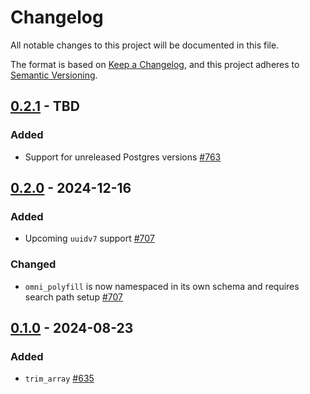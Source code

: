 # Changelog

All notable changes to this project will be documented in this file.

The format is based on [Keep a Changelog](https://keepachangelog.com/en/1.0.0/), and this project adheres
to [Semantic Versioning](https://semver.org/spec/v2.0.0.html).

## [0.2.1] - TBD

### Added

* Support for unreleased Postgres versions [#763](https://github.com/omnigres/omnigres/pull/763)

## [0.2.0] - 2024-12-16

### Added

* Upcoming `uuidv7` support [#707](https://github.com/omnigres/omnigres/pull/707)

### Changed

* `omni_polyfill` is now namespaced in its own schema and requires search path
  setup [#707](https://github.com/omnigres/omnigres/pull/707)

## [0.1.0] - 2024-08-23

### Added

* `trim_array` [#635](https://github.com/omnigres/omnigres/pull/635)

[Unreleased]: https://github.com/omnigres/omnigres/commits/next/omni_polyfill

[0.1.0]: [https://github.com/omnigres/omnigres/pull/635]

[0.2.0]: [https://github.com/omnigres/omnigres/pull/707]

[0.2.1]: [https://github.com/omnigres/omnigres/pull/763]
